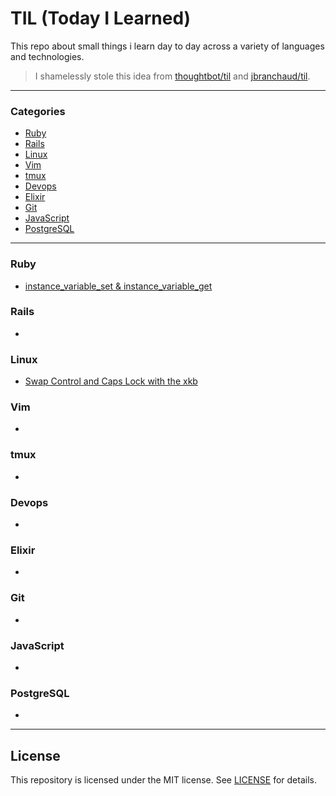 # TIL (Today I Learned)
This repo about small things i learn day to day across a variety of languages and technologies.
> I shamelessly stole this idea from [thoughtbot/til](https://github.com/thoughtbot/til) and [jbranchaud/til](https://github.com/jbranchaud/til).

---

### Categories

* [Ruby](#ruby)
* [Rails](#rails)
* [Linux](#linux)
* [Vim](#vim)
* [tmux](#tmux)
* [Devops](#devops)
* [Elixir](#elixir)
* [Git](#git)
* [JavaScript](#javascript)
* [PostgreSQL](#postgresql)

---

### Ruby

- [instance_variable_set & instance_variable_get](ruby/instance_variable_set-and-get.md)

### Rails

- []()

### Linux

- [Swap Control and Caps Lock with the xkb](linux/swap_control_and_caps_lock.md)

### Vim

- []()

### tmux

- []()

### Devops

- []()

### Elixir

- []()

### Git

- []()

### JavaScript

- []()

### PostgreSQL

- []()

---

## License
This repository is licensed under the MIT license. See [LICENSE](LICENSE) for details.
